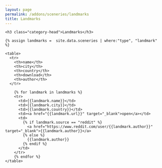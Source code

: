 ```yaml
---
layout: page
permalink: /addons/sceneries/landmarks
title: Landmarks
---
```



<div id="archives">
  <div class="archive-group">

    <h3 class="category-head">Landmarks</h3>

    {% assign landmarks =  site.data.sceneries | where:"type", "landmark" %}

    <table>
      <tr>
        <th>name</th>
        <th>city</th>
        <th>country</th>
        <th>download</th>
        <th>author</th>
      </tr>
 
        {% for landmark in landmarks %}
        <tr>
          <td>{{landmark.name}}</td>
          <td>{{landmark.city}}</td>
          <td>{{landmark.country}}</td>          
          <td><a href="{{landmark.url}}" target="_blank">open</a></td>
          <td>
            {% if landmark.source == "reddit" %}
              <a href="https://www.reddit.com/user/{{landmark.author}}" target="_blank">{{landmark.author}}</a>
            {% else %}
              {{landmark.author}}
            {% endif %}
          </td>          
        </tr>
        {% endfor %}  
    </table> 
  </div>
</div>